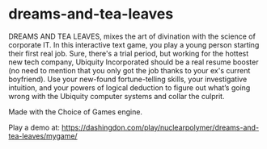 # dreams-and-tea-leaves
DREAMS AND TEA LEAVES, mixes the art of divination with the science of corporate IT. In this interactive text game, you play a young person starting their first real job. Sure, there's a trial period, but working for the hottest new tech company, Ubiquity Incorporated should be a real resume booster (no need to mention that you only got the job thanks to your ex's current boyfriend). Use your new-found fortune-telling skills, your investigative intuition, and your powers of logical deduction to figure out what’s going wrong with the Ubiquity computer systems and collar the culprit.

Made with the Choice of Games engine.

Play a demo at: https://dashingdon.com/play/nuclearpolymer/dreams-and-tea-leaves/mygame/
